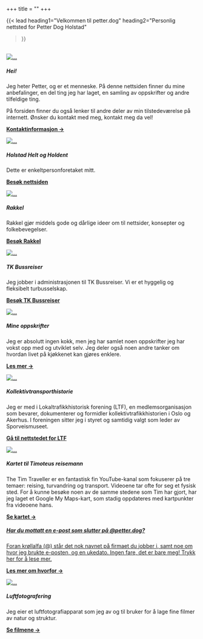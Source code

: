 +++
title = ""
+++

<!-- markdownlint-disable MD033 MD013 -->

{{< lead
  heading1="Velkommen til petter.dog"
  heading2="Personlig nettsted for Petter Dog Holstad"
  >}}

<br>

<div class="card-columns">

<a href="../kontaktinfo" style="color: black;">
<div class="card">
<img src="../_index/petter.jpg" class="card-img-top" alt="..."></a>
<div class="card-body">
<h5 class="card-title">Hei!</h5>
<p class="card-text">
Jeg heter Petter, og er et menneske.
På denne nettsiden finner du mine anbefalinger, en del ting jeg har laget, en samling av
oppskrifter og andre tilfeldige ting.</p>
<p>På forsiden finner du også lenker til andre deler av min tilstedeværelse på internett. Ønsker du kontakt med meg, kontakt meg da vel!</p>
<p><b><a href="../kontaktinfo">Kontaktinformasjon → </a></b></p>
</div></div>

<a href="https://heltogholdent.no" style="color: black;">
<div class="card">
<img src="https://heltogholdent.no/wp-content/uploads/2024/12/hhh-stor-2-1024x529.png" class="card-img-top" alt="..."></a>
<div class="card-body">
<h5 class="card-title">Holstad Helt og Holdent</h5>
<p class="card-text">
Dette er enkeltpersonforetaket mitt.
</p>
<p><b><a href="https://heltogholdent.no">Besøk nettsiden <sup><i class="fas fa-external-link-alt"></i></sup> </a></b></p>
</div></div>

<a href="https://rakkel.no" style="color: black;">
<div class="card">
<img src="../_index/rakkel.png" class="card-img-top" alt="..."></a>
<div class="card-body">
<h5 class="card-title">Rakkel</h5>
<p class="card-text">
Rakkel gjør middels gode og dårlige ideer om til nettsider, konsepter og folkebevegelser.
</p>
<p><b><a href="https://rakkel.no">Besøk Rakkel <sup><i class="fas fa-external-link-alt"></i></sup> </a></b></p>
</div></div>

<a href="https://tkbussreiser.no" style="color: black;">
<div class="card">
<img src="https://ny.tkbussreiser.no/wp-content/uploads/2024/07/logo-fra-pds-768x256.png" class="card-img-top" alt="..."></a>
<div class="card-body">
<h5 class="card-title">TK Bussreiser</h5>
<p class="card-text">
Jeg jobber i administrasjonen til TK Bussreiser. Vi er et hyggelig og fleksibelt turbusselskap.</p>
<p><b><a href="https://tkbussreiser.no">Besøk TK Bussreiser <sup><i class="fas fa-external-link-alt"></i></sup> </a></b></p>
</div></div>

<a href="../kokebok" style="color: black;">
<div class="card">
<img src="../_index/hundemat-forside.png" class="card-img-top" alt="..."></a>
<div class="card-body">
<h5 class="card-title">Mine oppskrifter</h5>
<p class="card-text">
Jeg er absolutt ingen kokk, men jeg har samlet noen oppskrifter jeg har vokst opp med og utviklet
selv. Jeg deler også noen andre tanker om hvordan livet på kjøkkenet kan gjøres enklere.
</p>
<p><strong><a href="../kokebok">Les mer →</a></strong></p>
</div></div>

<a href="https://ltf.no" style="color: black;">
<div class="card">
<img src="../_index/veterantrikk.jpg" class="card-img-top" alt="..."></a>
<div class="card-body">
<h5 class="card-title">Kollektivtransporthistorie</h5>
<p class="card-text">
Jeg er med i Lokaltrafikkhistorisk forening (LTF), en medlemsorganisasjon som bevarer, dokumenterer
og formidler kollektivtrafikkhistorien i Oslo og Akerhus. I foreningen sitter jeg i
styret og samtidig valgt som leder av Sporveismuseet.
</p>
<p><strong><a href="https://ltf.no">Gå til nettstedet for LTF <sup><i class="fas fa-external-link-alt"></i></sup></a></strong>
</div></div>

<a href="../timtraveller" style="color: black;">
<div class="card">
<img src="../_index/tim.jpg" class="card-img-top" alt="..."></a>
<div class="card-body">
<h5 class="card-title">Kartet til Timoteus reisemann</h5>
<p class="card-text">
The Tim Traveller er en fantastisk fin YouTube-kanal som fokuserer på tre temaer:
reising, turvandring og transport. Videoene tar ofte for seg et fysisk sted.
For å kunne besøke noen av de samme stedene som Tim har gjort, har jeg laget et Google
My Maps-kart, som stadig oppdateres med kartpunkter fra videoene hans.
</p>
<p><strong><a href="../timtraveller">Se kartet →</a></strong></p>
</div></div>

<a href="../epostadressen-min">
<div class="card border-primary mb-3";">
<div class="card-body text-primary">
<h5 class="card-title">Har du mottatt en e-post som slutter på @petter.dog?</h5>
<p class="card-text">
Foran krøllalfa (@) står det nok navnet på firmaet du jobber i, samt noe om hvor jeg brukte
e-posten, og en ukedato. Ingen fare, det er bare meg! Trykk her for å lese mer.
</p>
<p><strong>Les mer om hvorfor →</strong></p>
</div></a></div>

<a href="../luftfoto" style="color: black;">
<div class="card">
<img src="../_index/luftfoto.png" class="card-img-top" alt="..."></a>
<div class="card-body">
<h5 class="card-title">Luftfotografering</h5>
<p class="card-text">
Jeg eier et luftfotografiapparat som jeg av og til bruker for å lage fine filmer av natur og
struktur.
</p>
<p><b><a href="../luftfoto">Se filmene → </a></b></p>
</div></div>

</div>
